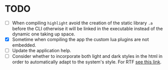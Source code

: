 #  TODO

- [ ] When compiling `highlight` avoid the creation of the static library `.a` before the CLI otherwise it will be linked in the executable instead of the dynamic one taking up space. 
- [x] Sometime when compiling the app the custom lua plugins are not embedded.
- [ ] Update the application help.
- [ ] Consider whether to incorporate both light and dark styles in the html in order to automatically adapt to the system's style. For RTF [see this link](https://eclecticlight.co/2018/12/10/rendering-rich-text-in-dark-mode/). 
